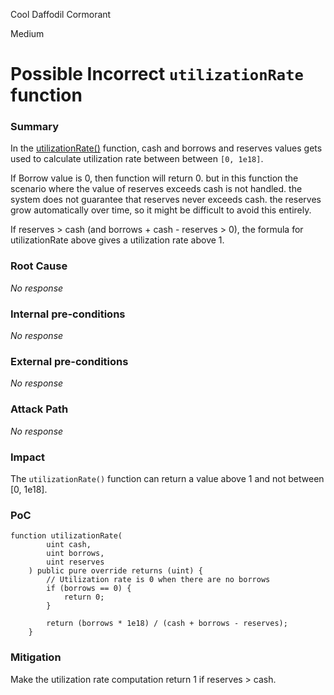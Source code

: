Cool Daffodil Cormorant

Medium

# Possible Incorrect `utilizationRate` function

### Summary

In the [utilizationRate()](https://github.com/sherlock-audit/2024-12-numa-audit/blob/main/Numa/contracts/lending/JumpRateModelV4.sol#L108) function, cash and borrows and reserves values gets used to calculate utilization rate between between `[0, 1e18]`.

If Borrow value is 0, then function will return 0. but in this function the scenario where the value of reserves exceeds cash is not handled. the system does not guarantee that reserves never exceeds cash. the reserves grow automatically over time, so it might be difficult to avoid this entirely.

If reserves > cash (and borrows + cash - reserves > 0), the formula for utilizationRate above gives a utilization rate above 1.

### Root Cause

_No response_

### Internal pre-conditions

_No response_

### External pre-conditions

_No response_

### Attack Path

_No response_

### Impact

The `utilizationRate()` function can return a value above 1 and not between [0, 1e18].

### PoC

```solidity
function utilizationRate(
        uint cash,
        uint borrows,
        uint reserves
    ) public pure override returns (uint) {
        // Utilization rate is 0 when there are no borrows
        if (borrows == 0) {
            return 0;
        }

        return (borrows * 1e18) / (cash + borrows - reserves);
    }
```

### Mitigation

Make the utilization rate computation return 1 if reserves > cash.